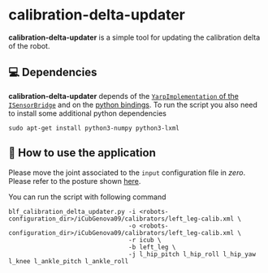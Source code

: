 # calibration-delta-updater

**calibration-delta-updater** is a simple tool for updating the calibration delta of the robot.

## :computer: Dependencies

**calibration-delta-updater** depends of the [`YarpImplementation` of the `ISensorBridge`](https://github.com/dic-iit/bipedal-locomotion-framework/tree/master/src/RobotInterface/YarpImplementation) and on the [python bindings](https://github.com/dic-iit/bipedal-locomotion-framework/tree/master/bindings/python/RobotInterface). To run the script you also need to install some additional python dependencies

```
sudo apt-get install python3-numpy python3-lxml
```

## :running: How to use the application

Please move the joint associated to the `input` configuration file in _zero_. Please refer to the posture shown [here](http://wiki.icub.org/wiki/LegsFineCalibration).

You can run the script with following command
```shell
blf_calibration_delta_updater.py -i <robots-configuration_dir>/iCubGenova09/calibrators/left_leg-calib.xml \
                                 -o <robots-configuration_dir>/iCubGenova09/calibrators/left_leg-calib.xml \
                                 -r icub \
                                 -b left_leg \
                                 -j l_hip_pitch l_hip_roll l_hip_yaw l_knee l_ankle_pitch l_ankle_roll
```
